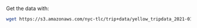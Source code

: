 
Get the data with:

``` bash
wget https://s3.amazonaws.com/nyc-tlc/trip+data/yellow_tripdata_2021-01.csv

```
